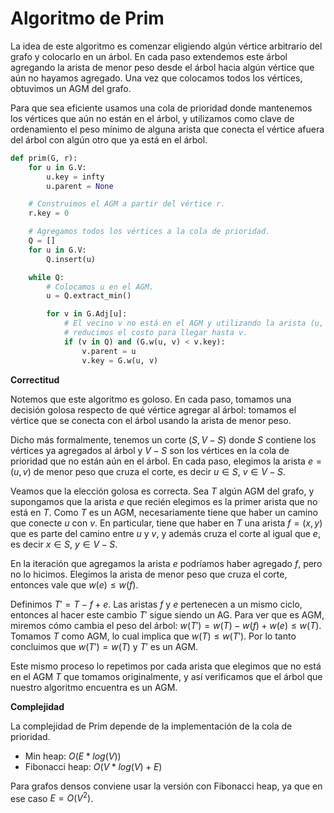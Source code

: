# Algoritmo de Prim

La idea de este algoritmo es comenzar eligiendo algún vértice arbitrario del grafo y colocarlo en un árbol. En cada paso extendemos este árbol agregando la arista de menor peso desde el árbol hacia algún vértice que aún no hayamos agregado. Una vez que colocamos todos los vértices, obtuvimos un AGM del grafo.

Para que sea eficiente usamos una cola de prioridad donde mantenemos los vértices que aún no están en el árbol, y utilizamos como clave de ordenamiento el peso mínimo de alguna arista que conecta el vértice afuera del árbol con algún otro que ya está en el árbol.

```python
def prim(G, r):
    for u in G.V:
        u.key = infty
        u.parent = None

    # Construimos el AGM a partir del vértice r.
    r.key = 0

    # Agregamos todos los vértices a la cola de prioridad.
    Q = []
    for u in G.V:
        Q.insert(u)

    while Q:
        # Colocamos u en el AGM.
        u = Q.extract_min()

        for v in G.Adj[u]:
            # El vecino v no está en el AGM y utilizando la arista (u, v)
            # reducimos el costo para llegar hasta v.
            if (v in Q) and (G.w(u, v) < v.key):
                v.parent = u
                v.key = G.w(u, v)
```

**Correctitud**

Notemos que este algoritmo es goloso. En cada paso, tomamos una decisión golosa respecto de qué vértice agregar al árbol: tomamos el vértice que se conecta con el árbol usando la arista de menor peso.

Dicho más formalmente, tenemos un corte $(S, V-S)$ donde $S$ contiene los vértices ya agregados al árbol y $V-S$ son los vértices en la cola de prioridad que no están aún en el árbol. En cada paso, elegimos la arista $e=(u,v)$ de menor peso que cruza el corte, es decir $u \in S$, $v \in V-S$.

Veamos que la elección golosa es correcta. Sea $T$ algún AGM del grafo, y supongamos que la arista $e$ que recién elegimos es la primer arista que no está en $T$. Como $T$ es un AGM, necesariamente tiene que haber un camino que conecte $u$ con $v$. En particular, tiene que haber en $T$ una arista $f=(x,y)$ que es parte del camino entre $u$ y $v$, y además cruza el corte al igual que $e$, es decir $x \in S$, $y \in V-S$.

En la iteración que agregamos la arista $e$ podríamos haber agregado $f$, pero no lo hicimos. Elegimos la arista de menor peso que cruza el corte, entonces vale que $w(e) \leq w(f)$.

Definimos $T' = T - f + e$. Las aristas $f$ y $e$ pertenecen a un mismo ciclo, entonces al hacer este cambio $T'$ sigue siendo un AG. Para ver que es AGM, miremos cómo cambia el peso del árbol: $w(T') = w(T) - w(f) + w(e) \leq w(T)$. Tomamos $T$ como AGM, lo cual implica que $w(T) \leq w(T')$. Por lo tanto concluimos que $w(T') = w(T)$ y $T'$ es un AGM.

Este mismo proceso lo repetimos por cada arista que elegimos que no está en el AGM $T$ que tomamos originalmente, y así verificamos que el árbol que nuestro algoritmo encuentra es un AGM.

**Complejidad**

La complejidad de Prim depende de la implementación de la cola de prioridad.

- Min heap: $O(E * log(V))$
- Fibonacci heap: $O(V * log(V) + E)$

Para grafos densos conviene usar la versión con Fibonacci heap, ya que en ese caso $E = O(V^2)$.
